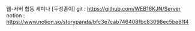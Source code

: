 웹-서버 합동 세미나
[두성종이]
git : https://github.com/WEB16KJN/Server
notion : https://www.notion.so/storypanda/bfc3e7cab746408fbc83098ec5be81f4
